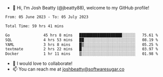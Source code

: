 - 👋 Hi, I’m Josh Beatty (@jbeatty88), welcome to my GitHub profile!

<!--START_SECTION:waka-->

```txt
From: 05 June 2023 - To: 05 July 2023

Total Time: 59 hrs 41 mins

Go               45 hrs 8 mins   ███████████████████░░░░░░   75.61 %
SQL              4 hrs 53 mins   ██░░░░░░░░░░░░░░░░░░░░░░░   08.19 %
YAML             3 hrs 8 mins    █▒░░░░░░░░░░░░░░░░░░░░░░░   05.25 %
textmate         2 hrs 22 mins   █░░░░░░░░░░░░░░░░░░░░░░░░   03.97 %
Docker           1 hr 11 mins    ▒░░░░░░░░░░░░░░░░░░░░░░░░   01.98 %
```

<!--END_SECTION:waka-->

- 💞️ I would love to collaborate!
- 📫 You can reach me at joshbeatty@softwaresugar.co

<!---
jbeatty88/jbeatty88 is a ✨ special ✨ repository because its `README.md` (this file) appears on your GitHub profile.
You can click the Preview link to take a look at your changes.
--->
